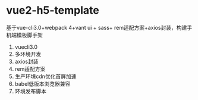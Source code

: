 # vue2-h5-template

基于vue-cli3.0+webpack 4+vant ui + sass+ rem适配方案+axios封装，构建手机端模板脚手架

 1. vuecli3.0      
 2. 多环境开发       
 3. axios封装         
 4. rem适配方案        
 5. 生产环境cdn优化首屏加速
 6. babel低版本浏览器兼容
 7. 环境发布脚本
